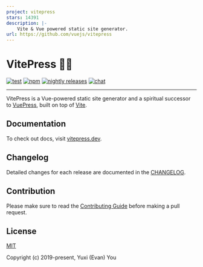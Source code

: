 ```yaml
---
project: vitepress
stars: 14391
description: |-
    Vite & Vue powered static site generator.
url: https://github.com/vuejs/vitepress
---
```


# VitePress 📝💨

[![test](https://github.com/vuejs/vitepress/workflows/Test/badge.svg)](https://github.com/vuejs/vitepress/actions)
[![npm](https://img.shields.io/npm/v/vitepress)](https://www.npmjs.com/package/vitepress)
[![nightly releases](https://img.shields.io/badge/nightly-releases-orange)](https://nightly.akryum.dev/vuejs/vitepress)
[![chat](https://img.shields.io/badge/chat-discord-blue?logo=discord)](https://chat.vuejs.org)

---

VitePress is a Vue-powered static site generator and a spiritual successor to [VuePress](https://vuepress.vuejs.org), built on top of [Vite](https://github.com/vitejs/vite).

## Documentation

To check out docs, visit [vitepress.dev](https://vitepress.dev).

## Changelog

Detailed changes for each release are documented in the [CHANGELOG](https://github.com/vuejs/vitepress/blob/main/CHANGELOG.md).

## Contribution

Please make sure to read the [Contributing Guide](https://github.com/vuejs/vitepress/blob/main/.github/contributing.md) before making a pull request.

## License

[MIT](https://github.com/vuejs/vitepress/blob/main/LICENSE)

Copyright (c) 2019-present, Yuxi (Evan) You


